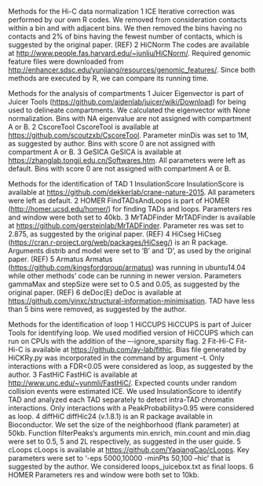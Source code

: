 Methods for the Hi-C data normalization
1 ICE
Iterative correction was performed by our own R codes. We removed from consideration contacts within a bin and with adjacent bins. We then removed the bins having no contacts and 2% of bins having the fewest number of contacts, which is suggested by the original paper. (REF)
2 HiCNorm
The codes are available at http://www.people.fas.harvard.edu/~junliu/HiCNorm/. Required genomic feature files were downloaded from http://enhancer.sdsc.edu/yunjiang/resources/genomic_features/. Since both methods are executed by R, we can compare its running time.

Methods for the analysis of compartments
1 Juicer
Eigenvector is part of Juicer Tools (https://github.com/aidenlab/juicer/wiki/Download) for being used to delineate compartments. We calculated the eigenvector with None normalization. Bins with NA eigenvalue are not assigned with compartment A or B.
2 CscoreTool
CscoreTool is available at https://github.com/scoutzxb/CscoreTool. Parameter minDis was set to 1M, as suggested by author. Bins with score 0 are not assigned with compartment A or B.
3 GeSICA
GeSICA is available at https://zhanglab.tongji.edu.cn/Softwares.htm. All parameters were left as default. Bins with score 0 are not assigned with compartment A or B.

Methods for the identification of TAD
1 InsulationScore
InsulationScore is available at https://github.com/dekkerlab/crane-nature-2015. All parameters were left as default.
2 HOMER
FindTADsAndLoops is part of HOMER (http://homer.ucsd.edu/homer/) for finding TADs and loops. Parameters res and window were both set to 40kb.
3 MrTADFinder
MrTADFinder is available at https://github.com/gersteinlab/MrTADFinder. Parameter res was set to 2.875, as suggested by the original paper. (REF)
4 HiCseg
HiCseg (https://cran.r-project.org/web/packages/HiCseg/) is an R package. Arguments distrib and model were set to ‘B’ and ‘D’, as used by the original paper. (REF)
5 Armatus
Armatus (https://github.com/kingsfordgroup/armatus) was running in ubuntu14.04 while other methods’ code can be running in newer version. Parameters gammaMax and stepSize were set to 0.5 and 0.05, as suggested by the original paper. (REF)
6 deDoc(E)
deDoc is available at https://github.com/yinxc/structural-information-minimisation. TAD have less than 5 bins were removed, as suggested by the author.

Methods for the identification of loop
1 HiCCUPS
HiCCUPS is part of Juicer Tools for identifying loop. We used modified version of HiCCUPS which can run on CPUs with the addition of the –-ignore_sparsity flag.
2 Fit-Hi-C
Fit-Hi-C is available at https://github.com/ay-lab/fithic. Bias file generated by HiCKRy.py was incorporated in the command by argument –t. Only interactions with a FDR<0.05 were considered as loop, as suggested by the author.
3 FastHiC
FastHiC is available at http://www.unc.edu/~yunmli/FastHiC/. Expected counts under random collision events were estimated ICE. We used InsulationScore to identify TAD and analyzed each TAD separately to detect intra-TAD chromatin interactions. Only interactions with a PeakProbability>0.95 were considered as loop.
4 diffHiC
diffHic24 (v.1.8.1) is an R package available in Bioconductor. We set the size of the neighborhood (flank parameter) at 50kb. Function filterPeaks‘s arguments min.enrich, min.count and min.diag were set to 0.5, 5 and 2L respectively, as suggested in the user guide.
5 cLoops
cLoops is available at https://github.com/YaqiangCao/cLoops. Key parameters were set to ‘-eps 5000,10000 -minPts 50,100 –hic’ that is suggested by the author. We considered loops_juicebox.txt as final loops.
6 HOMER
Parameters res and window were both set to 10kb.
